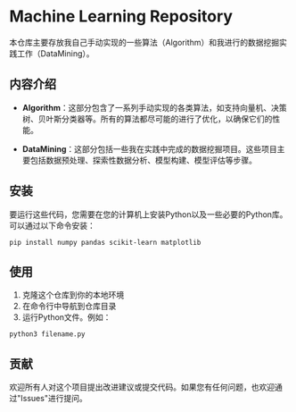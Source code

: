 # Machine Learning Repository

本仓库主要存放我自己手动实现的一些算法（Algorithm）和我进行的数据挖掘实践工作（DataMining）。

## 内容介绍

- **Algorithm**：这部分包含了一系列手动实现的各类算法，如支持向量机、决策树、贝叶斯分类器等。所有的算法都尽可能的进行了优化，以确保它们的性能。

- **DataMining**：这部分包括一些我在实践中完成的数据挖掘项目。这些项目主要包括数据预处理、探索性数据分析、模型构建、模型评估等步骤。

## 安装

要运行这些代码，您需要在您的计算机上安装Python以及一些必要的Python库。可以通过以下命令安装：

```
pip install numpy pandas scikit-learn matplotlib
```

## 使用

1. 克隆这个仓库到你的本地环境
2. 在命令行中导航到仓库目录
3. 运行Python文件。例如：

```
python3 filename.py
```

## 贡献

欢迎所有人对这个项目提出改进建议或提交代码。如果您有任何问题，也欢迎通过"Issues"进行提问。
